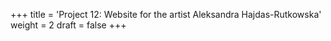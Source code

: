 +++
title = 'Project 12: Website for the artist Aleksandra Hajdas-Rutkowska'
weight = 2
draft = false
+++





